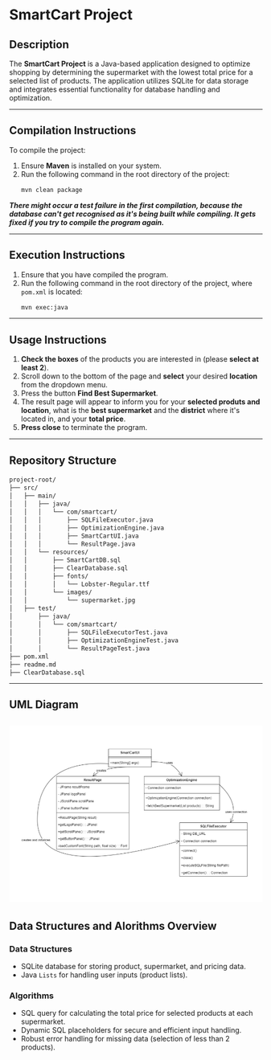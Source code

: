 # **SmartCart Project**

## **Description**
The **SmartCart Project** is a Java-based application designed to optimize shopping by determining the supermarket with the lowest total price for a selected list of products. The application utilizes SQLite for data storage and integrates essential functionality for database handling and optimization.

---

## **Compilation Instructions**
To compile the project:

1. Ensure **Maven** is installed on your system.
2. Run the following command in the root directory of the project:
   ```bash
   mvn clean package

***There might occur a test failure in the first compilation,
because the database can't get recognised as it's being built while compiling. It gets fixed if you try to compile the program again.***

---

## **Execution Instructions**
1. Ensure that you have compiled the program.
2. Run the following command in the root directory of the project, where `pom.xml` is located:
   ```bash
   mvn exec:java

---

## **Usage Instructions**
1. **Check the boxes** of the products you are interested in (please **select at least 2**).
2. Scroll down to the bottom of the page and **select** your desired **location** from the dropdown menu.
3. Press the button **Find Best Supermarket**.
4. The result page will appear to inform you for your **selected produts and location**, what is the **best supermarket** and the **district** where it's located in, and your **total price**.
5. **Press close** to terminate the program.

---

## **Repository Structure**
 ```ultree
 project-root/
├── src/
│   ├── main/
│   │   ├── java/
│   │   │   └── com/smartcart/
│   │   │       ├── SQLFileExecutor.java
│   │   │       ├── OptimizationEngine.java
│   │   │       ├── SmartCartUI.java
│   │   │       └── ResultPage.java
│   │   └── resources/
│   │       ├── SmartCartDB.sql
│   │       ├── ClearDatabase.sql
│   │       ├── fonts/
│   │       │   └── Lobster-Regular.ttf
│   │       └── images/
│   │           └── supermarket.jpg
│   ├── test/
│       ├── java/
│       │   └── com/smartcart/
│       │       ├── SQLFileExecutorTest.java
│       │       ├── OptimizationEngineTest.java
│       │       └── ResultPageTest.java
├── pom.xml
├── readme.md
├── ClearDatabase.sql

```

---

## **UML Diagram**
![uml image](https://github.com/aaspst/progr2/raw/main/UML_diagram.png)
---

## **Data Structures and Alorithms Overview**

### **Data Structures**
- SQLite database for storing product, supermarket, and pricing data.
- Java `Lists` for handling user inputs (product lists).

###  **Algorithms**
- SQL query for calculating the total price for selected products at each supermarket.
- Dynamic SQL placeholders for secure and efficient input handling.
- Robust error handling for missing data (selection of less than 2 products).


